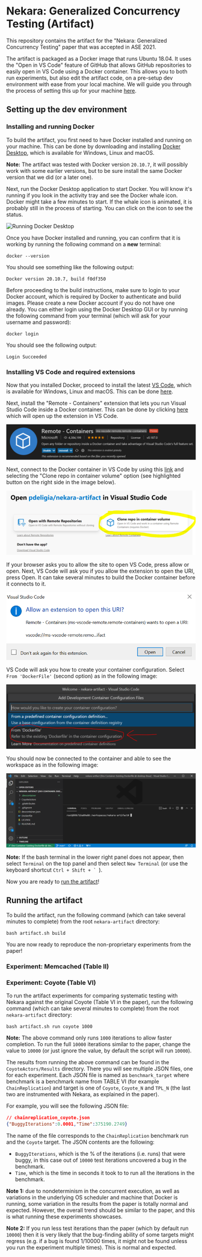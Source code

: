 # Nekara: Generalized Concurrency Testing (Artifact)

This repository contains the artifact for the "Nekara: Generalized Concurrency Testing" paper that
was accepted in ASE 2021.

The artifact is packaged as a Docker image that runs Ubuntu 18.04. It uses the "Open in VS Code"
feature of GitHub that allows GitHub repositories to easily open in VS Code using a Docker
container. This allows you to both run experiments, but also edit the artifact code, on a pre-setup
dev environment with ease from your local machine. We will guide you through the process of setting
this up for your machine [here](#prerequisites).

## Setting up the dev environment

### Installing and running Docker

To build the artifact, you first need to have Docker installed and running on your machine. This can
be done by downloading and installing [Docker
Desktop](https://www.docker.com/products/docker-desktop), which is available for Windows, Linux and
macOS.

**Note:** The artifact was tested with Docker version `20.10.7`, it will possibly work with some
earlier versions, but to be sure install the same Docker version that we did (or a later one).

Next, run the Docker Desktop application to start Docker. You will know it's running if you look in
the activity tray and see the Docker whale icon. Docker might take a few minutes to start. If the
whale icon is animated, it is probably still in the process of starting. You can click on the icon
to see the status.

![Running Docker Desktop](https://code.visualstudio.com/assets/docs/remote/containers-tutorial/docker-status.png)

Once you have Docker installed and running, you can confirm that it is working by running the
following command on a **new** terminal:
```
docker --version
```

You should see something like the following output:
```
Docker version 20.10.7, build f0df350
```

Before proceeding to the build instructions, make sure to login to your Docker account, which is
required by Docker to authenticate and build images. Please create a new Docker account if you do
not have one already. You can either login using the Docker Desktop GUI or by running the following
command from your terminal (which will ask for your username and password):
```
docker login
```

You should see the following output:
```
Login Succeeded
```

### Installing VS Code and required extensions

Now that you installed Docker, proceed to install the latest [VS
Code](https://code.visualstudio.com/), which is available for Windows, Linux and macOS. This can be
done [here](https://code.visualstudio.com/Download).

Next, install the "Remote - Containers" extension that lets you run Visual Studio Code inside a
Docker container. This can be done by clicking
[here](vscode:extension/ms-vscode-remote.remote-containers) which will open up the extension in VS
Code.

![VS Code Extension](Images/vs-code-remote-containers-extension.png)

Next, connect to the Docker container in VS Code by using this
[link](https://open.vscode.dev/pdeligia/nekara-artifact) and selecting the "Clone repo in container
volume" option (see highlighted button on the right side in the image below).

![Open in VS Code](Images/vs-code-open-repo.png)

If your browser asks you to allow the site to open VS Code, press allow or open. Next, VS Code will
ask you if you allow the extension to open the URI, press Open. It can take several minutes to build
the Docker container before it connects to it.

![Open in VS Code Allowed](Images/vs-code-allow-extension.png)

VS Code will ask you how to create your container configuration. Select `From 'DockerFile'` (second
option) as in the following image:

![VS Code Configuration](Images/vs-code-configuration.png)

You should now be connected to the container and able to see the workspace as in the following image:

![VS Code Connected](Images/vs-code-connected.png)

**Note:** If the bash terminal in the lower right panel does not appear, then select `Terminal` on the top panel and then select `New Terminal` (or use the keyboard shortcut ``Ctrl + Shift + ` ``).

Now you are ready to [run the artifact](#running-the-artifact)!

## Running the artifact

To build the artifact, run the following command (which can take several minutes to complete) from
the root `nekara-artifact` directory:
```
bash artifact.sh build
```
You are now ready to reproduce the non-proprietary experiments from the paper!

### Experiment: Memcached (Table II)

### Experiment: Coyote (Table VI)
To run the artifact experiments for comparing systematic testing with Nekara against the original
Coyote (Table VI in the paper), run the following command (which can take several minutes to
complete) from the root `nekara-artifact` directory:
```
bash artifact.sh run coyote 1000
```

**Note:** The above command only runs `1000` iterations to allow faster completion. To run the full
`10000` iterations similar to the paper, change the value to `10000` (or just ignore the value, by
default the script will run `10000`).

The results from running the above command can be found in the `CoyoteActors/Results` directory.
There you will see multiple JSON files, one for each experiment. Each JSON file is named as
`benchmark_target` where benchmark is a benchmark name from TABLE VI (for example
`ChainReplication`) and target is one of `Coyote`, `Coyote_N` and `TPL_N` (the last two are
instrumented with Nekara, as explained in the paper).

For example, you will see the following JSON file:
```json
// chainreplication_coyote.json
{"BuggyIterations":0.0001,"Time":375190.2749}
```

The name of the file corresponds to the `ChainReplication` benchmark run and the `Coyote` target.
The JSON contents are the following:
- `BuggyIterations`, which is the % of the iterations (i.e. runs) that were buggy, in this case out
  of `10000` test iterations uncovered a bug in the benchmark.
- `Time`, which is the time in seconds it took to to run all the iterations in the benchmark.

**Note 1:** due to nondeterminism in the concurrent execution, as well as variations in the
underlying OS scheduler and machine that Docker is running, some variation in the results from the
paper is totally normal and expected. However, the overall trend should be similar to the paper, and
this is what running these experiments showcases.

**Note 2:** If you run less test iterations than the paper (which by default run `10000`) then it is
very likely that the bug-finding ability of some targets might regress (e.g. if a bug is found
1/10000 times, it might not be found unless you run the experiment multiple times). This is normal
and expected.
